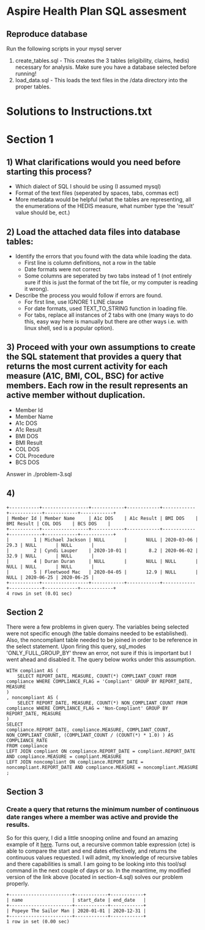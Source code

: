 # Aspire Health Plan SQL assesment 

## Reproduce database
Run the following scripts in your mysql server
1) create_tables.sql - This creates the 3 tables (eligibility, claims, hedis) necessary for analysis. Make sure you have a database selected before running!
2) load_data.sql - This loads the text files in the /data directory into the proper tables.

# Solutions to Instructions.txt

# Section 1
## 1) What clarifications would you need before starting this process?
* Which dialect of SQL I should be using (I assumed mysql)
* Format of the text files (seperated by spaces, tabs, commas ect)
* More metadata would be helpful (what the tables are representing, all the enumerations of the HEDIS measure, what number type the 'result' value should be, ect.)

## 2) Load the attached data files into database tables:
* Identify the errors that you found with the data while loading the data.
  - First line is column definitions, not a row in the table
  - Date formats were not correct
  - Some columns are seperated by two tabs instead of 1 (not entirely sure if this is just the format of the txt file, or my computer is reading it wrong).
* Describe the process you would follow if errors are found.
  - For first line, use IGNORE 1 LINE clause
  - For date formats, used TEXT_TO_STRING function in loading file.
  - For tabs, replace all instances of 2 tabs with one (many ways to do this, easy way here is manually but there are other ways i.e. with linux shell, sed is a popular option). 

## 3) Proceed with your own assumptions to create the SQL statement that provides a query that returns the most current activity for each measure (A1C, BMI, COL, BSC) for active members. Each row in the result represents an active member without duplication.
  - Member Id
  - Member Name
  - A1c DOS
  - A1c Result
  - BMI DOS
  - BMI Result
  - COL DOS
  - COL Procedure
  - BCS DOS

Answer in ./problem-3.sql

## 4)

    +-----------+-----------------+------------+------------+------------+------------+------------+------------+
    | Member Id | Member Name     | A1c DOS    | A1c Result | BMI DOS    | BMI Result | COL DOS    | BCS DOS    |
    +-----------+-----------------+------------+------------+------------+------------+------------+------------+
    |         1 | Michael Jackson | NULL       |       NULL | 2020-03-06 |       29.3 | NULL       | NULL       |
    |         2 | Cyndi Lauper    | 2020-10-01 |        8.2 | 2020-06-02 |       32.9 | NULL       | NULL       |
    |         4 | Duran Duran     | NULL       |       NULL | NULL       |       NULL | NULL       | NULL       |
    |         5 | Fleetwood Mac   | 2020-04-05 |       12.9 | NULL       |       NULL | 2020-06-25 | 2020-06-25 |
    +-----------+-----------------+------------+------------+------------+------------+------------+------------+
    4 rows in set (0.01 sec)

## Section 2
There were a few problems in given query. The variables being selected were not specific enough (the table domains needed to be established). Also, the noncompliant table needed to be joined in order to be reference in the select statement. Upon firing this query, sql_modes 'ONLY_FULL_GROUP_BY' threw an error, not sure if this is important but I went ahead and disabled it. The query below works under this assumption.

	WITH compliant AS (
		SELECT REPORT_DATE, MEASURE, COUNT(*) COMPLIANT_COUNT FROM compliance WHERE COMPLIANCE_FLAG = 'Compliant' GROUP BY REPORT_DATE, MEASURE
	)
	, noncompliant AS (
		SELECT REPORT_DATE, MEASURE, COUNT(*) NON_COMPLIANT_COUNT FROM compliance WHERE COMPLIANCE_FLAG = 'Non-Compliant' GROUP BY REPORT_DATE, MEASURE
	)
	SELECT
	compliance.REPORT_DATE, compliance.MEASURE, COMPLIANT_COUNT, NON_COMPLIANT_COUNT, (COMPLIANT_COUNT / (COUNT(*) * 1.0) ) AS COMPLIANCE_RATE
	FROM compliance
	LEFT JOIN compliant ON compliance.REPORT_DATE = compliant.REPORT_DATE AND compliance.MEASURE = compliant.MEASURE
	LEFT JOIN noncompliant ON compliance.REPORT_DATE = noncompliant.REPORT_DATE AND compliance.MEASURE = noncompliant.MEASURE
	;

## Section 3
### Create a query that returns the minimum number of continuous date ranges where a member was active and provide the results.

So for this query, I did a little snooping online and found an amazing example of it [here](https://stackoverflow.com/questions/16595993/sql-find-continuous-date-ranges-across-multiple-rows). Turns out, a recursive common table expression (cte) is able to compare the start and end dates effectively, and returns the continuous values requested. I will admit, my knowledge of recursive tables and there capabilities is small. I am going to be looking into this tool/sql command in the next couple of days or so. In the meantime, my modified version of the link above (located in section-4.sql) solves our problem properly.

    +-----------------------+------------+------------+
    | name                  | start_date | end_date   |
    +-----------------------+------------+------------+
    | Popeye The Sailor Man | 2020-01-01 | 2020-12-31 |
    +-----------------------+------------+------------+
    1 row in set (0.00 sec)

